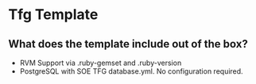 # Tfg Template

## What does the template include out of the box?

- RVM Support via .ruby-gemset and .ruby-version
- PostgreSQL with SOE TFG database.yml. No configuration required.